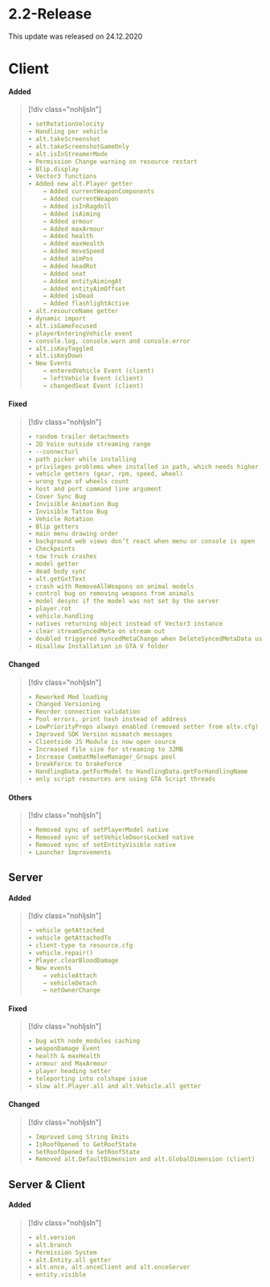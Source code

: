 # 2.2-Release

This update was released on 24.12.2020

# Client

#### Added

> [!div class="nohljsln"]
> ```yaml
> - setRotationVelocity
> - Handling per vehicle
> - alt.takeScreenshot
> - alt.takeScreenshotGameOnly
> - alt.isInStreamerMode
> - Permission Change warning on resource restart
> - Blip.display
> - Vector3 functions
> - Added new alt.Player getter
>     → Added currentWeaponComponents
>     → Added currentWeapon
>     → Added isInRagdoll
>     → Added isAiming
>     → Added armour
>     → Added maxArmour
>     → Added health
>     → Added maxHealth
>     → Added moveSpeed
>     → Added aimPos
>     → Added headRot
>     → Added seat
>     → Added entityAimingAt
>     → Added entityAimOffset
>     → Added isDead
>     → Added flashlightActive
> - alt.resourceName getter
> - dynamic import
> - alt.isGameFocused
> - playerEnteringVehicle event
> - console.log, console.warn and console.error
> - alt.isKeyToggled
> - alt.isKeyDown
> - New Events
>     → enteredVehicle Event (client)
>     → leftVehicle Event (client)
>     → changedSeat Event (client)
> ```

#### Fixed

> [!div class="nohljsln"]
> ```yaml
> - random trailer detachments
> - 2D Voice outside streaming range
> - --connecturl
> - path picker while installing
> - privileges problems when installed in path, which needs higher privileges
> - vehicle getters (gear, rpm, speed, wheel)
> - wrong type of wheels count
> - host and port command line argument
> - Cover Sync Bug
> - Invisible Animation Bug
> - Invisible Tattoo Bug
> - Vehicle Rotation
> - Blip getters
> - main menu drawing order
> - background web views don’t react when menu or console is open
> - Checkpoints
> - tow truck crashes
> - model getter
> - dead body sync
> - alt.getGxtText
> - crash with RemoveAllWeapons on animal models
> - control bug on removing weapons from animals
> - model desync if the model was not set by the server
> - player.rot
> - vehicle.handling
> - natives returning object instead of Vector3 instance
> - clear streamSyncedMeta on stream out
> - doubled triggered syncedMetaChange when DeleteSyncedMetaData used
> - disallow Installation in GTA V folder
> ```

#### Changed

> [!div class="nohljsln"]
> ```yaml
> - Reworked Mod loading
> - Changed Versioning
> - Reorder connection validation
> - Pool errors, print hash instead of address
> - LowPriorityProps always enabled (removed setter from altv.cfg)
> - Improved SDK Version mismatch messages
> - Clientside JS Module is now open source
> - Increased file size for streaming to 32MB
> - Increase CombatMeleeManager_Groups pool
> - breakForce to brakeForce
> - HandlingData.getForModel to HandlingData.getForHandlingName
> - only script resources are using GTA Script threads
> ```

#### Others

> [!div class="nohljsln"]
> ```yaml
> - Removed sync of setPlayerModel native
> - Removed sync of setVehicleDoorsLocked native
> - Removed sync of setEntityVisible native
> - Launcher Improvements
> ```

## Server

#### Added

> [!div class="nohljsln"]
> ```yaml
> - vehicle getAttached
> - vehicle getAttachedTo
> - client-type to resource.cfg
> - vehicle.repair()
> - Player.clearBloodDamage
> - New events
>     → vehicleAttach
>     → vehicleDetach
>     → netOwnerChange
> ```

#### Fixed

> [!div class="nohljsln"]
> ```yaml
> - bug with node_modules caching
> - weaponDamage Event
> - health & maxHealth
> - armour and MaxArmour
> - player heading setter
> - teleporting into colshape issue
> - slow alt.Player.all and alt.Vehicle.all getter
> ```

#### Changed

> [!div class="nohljsln"]
> ```yaml
> - Improved Long String Emits
> - IsRoofOpened to GetRoofState
> - SetRoofOpened to SetRoofState
> - Removed alt.DefaultDimension and alt.GlobalDimension (client)
> ```

## Server & Client

#### Added

> [!div class="nohljsln"]
> ```yaml
> - alt.version
> - alt.branch
> - Permission System
> - alt.Entity.all getter
> - alt.once, alt.onceClient and alt.onceServer
> - entity.visible
> ```
